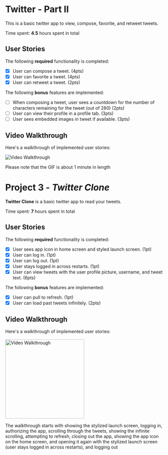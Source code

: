 # Twitter - Part II

This is a basic twitter app to view, compose, favorite, and retweet tweets.

Time spent: **4.5** hours spent in total

## User Stories

The following **required** functionality is completed:

- [X] User can compose a tweet. (4pts)
- [X] User can favorite a tweet. (4pts)
- [X] User can retweet a tweet. (2pts)

The following **bonus** features are implemented:

- [ ] When composing a tweet, user sees a countdown for the number of characters remaining for the tweet (out of 280) (2pts)
- [ ] User can view their profile in a profile tab. (3pts)
- [ ] User sees embedded images in tweet if available. (3pts)

## Video Walkthrough

Here's a walkthrough of implemented user stories:

<img src='https://i.imgur.com/oUrX7jC.gif' title='Video Walkthrough' width='' alt='Video Walkthrough' />


Please note that the GIF is about 1 minute in length



# Project 3 - *Twitter Clone*

**Twitter Clone** is a basic twitter app to read your tweets.

Time spent: **7** hours spent in total

## User Stories

The following **required** functionality is completed:

- [X] User sees app icon in home screen and styled launch screen. (1pt)
- [X] User can log in. (1pt)
- [X] User can log out. (1pt)
- [X] User stays logged in across restarts. (1pt)
- [X] User can view tweets with the user profile picture, username, and tweet text. (6pts)

The following **bonus** features are implemented:

- [X] User can pull to refresh. (1pt)
- [X] User can load past tweets infinitely. (2pts)

## Video Walkthrough

Here's a walkthrough of implemented user stories:   
<br>
<img src='https://i.imgur.com/ZS2r4qf.gif' title='Video Walkthrough' width='250' alt='Video Walkthrough' />

The walkthrough starts with showing the stylized launch screen, logging in, authorizing the app, scrolling through the tweets, showing the infinite scrolling, attempting to refresh, closing out the app, showing the app icon on the home screen, and opening it again with the stylized launch screen (user stays logged in across restarts), and logging out

